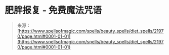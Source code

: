 <!--yml

category: 未分类

date: 2024-06-12 19:05:55

-->

# 肥胖报复 - 免费魔法咒语

> 来源：[https://www.spellsofmagic.com/spells/beauty_spells/diet_spells/21970/page.html#0001-01-01](https://www.spellsofmagic.com/spells/beauty_spells/diet_spells/21970/page.html#0001-01-01)
